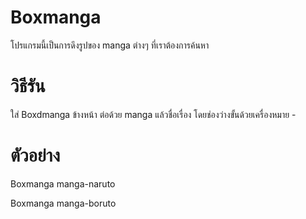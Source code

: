 # Boxmanga

โปรแกรมนี้เป็นการดึงรูปของ manga ต่างๆ ที่เราต้องการค้นหา

# วิธีรัน

ใส่ Boxdmanga ข้างหน้า ต่อด้วย manga แล้วชื่อเรื่อง โดยช่องว่างขั้นด้วยเครื่องหมาย -

# ตัวอย่าง

Boxmanga manga-naruto

Boxmanga manga-boruto

